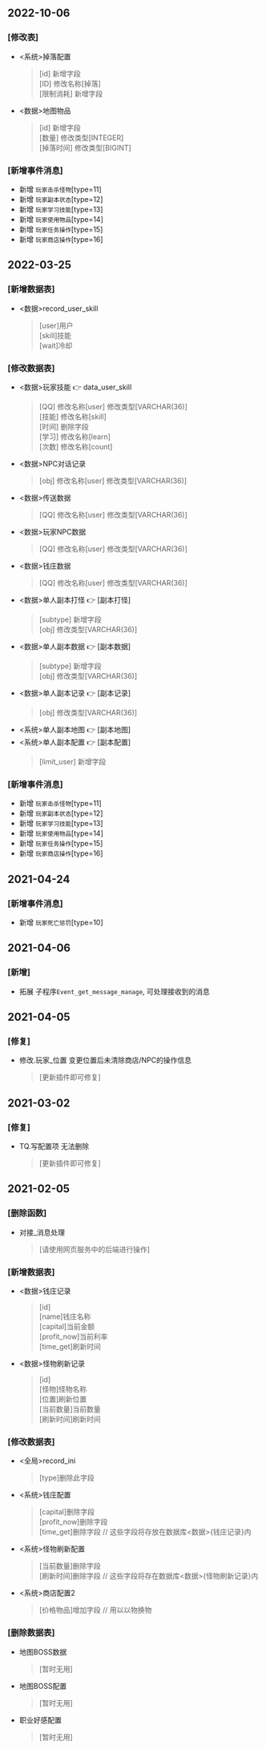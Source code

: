 ## 2022-10-06 <Badge text="Ver:3.3.0"/>
### [修改表]<br>
+ <系统>掉落配置<br>
   >[id]		新增字段<br>
   >[ID]		修改名称[掉落]<br>
   >[限制消耗]	新增字段
+ <数据>地图物品<br>
   >[id]		新增字段<br>
   >[数量]		修改类型[INTEGER]<br>
   >[掉落时间]	修改类型[BIGINT]
### [新增事件消息]<br>
+ 新增 `玩家击杀怪物`[type=11] <br>
+ 新增 `玩家副本状态`[type=12] <br>
+ 新增 `玩家学习技能`[type=13] <br>
+ 新增 `玩家使用物品`[type=14] <br>
+ 新增 `玩家任务操作`[type=15] <br>
+ 新增 `玩家商店操作`[type=16] <br>

## 2022-03-25 <Badge text="Ver:3.2.0"/>
### [新增数据表]<br>
+ <数据>record_user_skill<br>
   >[user]用户<br>
   >[skill]技能<br>
   >[wait]冷却
### [修改数据表]<br>
+ <数据>玩家技能 :point_right: data_user_skill<br>
   >[QQ]	修改名称[user]	修改类型[VARCHAR(36)]<br>
	>[技能]	修改名称[skill]<br>
	>[时间]	删除字段<br>
	>[学习]	修改名称[learn]<br>
	>[次数]	修改名称[count]
+ <数据>NPC对话记录
	>[obj]	修改名称[user]	修改类型[VARCHAR(36)]
+ <数据>传送数据
	>[QQ]	修改名称[user]	修改类型[VARCHAR(36)]
+ <数据>玩家NPC数据
	>[QQ]	修改名称[user]	修改类型[VARCHAR(36)]
+ <数据>钱庄数据
	>[QQ]	修改名称[user]	修改类型[VARCHAR(36)]	
+ <数据>单人副本打怪 :point_right: [副本打怪]
	>[subtype]	新增字段<br>
	>[obj]		修改类型[VARCHAR(36)]
+ <数据>单人副本数据 :point_right: [副本数据]
	>[subtype]	新增字段<br>
	>[obj]		修改类型[VARCHAR(36)]
+ <数据>单人副本记录 :point_right: [副本记录]
	>[obj]		修改类型[VARCHAR(36)]
+ <系统>单人副本地图 :point_right: [副本地图]
+ <系统>单人副本配置 :point_right: [副本配置]
	>[limit_user]	新增字段
### [新增事件消息]<br>
+ 新增 `玩家击杀怪物`[type=11] <br>
+ 新增 `玩家副本状态`[type=12] <br>
+ 新增 `玩家学习技能`[type=13] <br>
+ 新增 `玩家使用物品`[type=14] <br>
+ 新增 `玩家任务操作`[type=15] <br>
+ 新增 `玩家商店操作`[type=16] <br>

## 2021-04-24 <Badge text="Ver:3.0.1"/>
### [新增事件消息]<br>
+ 新增 `玩家死亡惩罚`[type=10] <br>

## 2021-04-06 <Badge text="Ver:3.0.1"/>
### [新增]<br>
+ 拓展 子程序`Event_get_message_manage`, 可处理接收到的消息 <br>
   
## 2021-04-05 <Badge text="Ver:3.0.1"/>
### [修复]<br>
+ 修改.玩家_位置 变更位置后未清除商店/NPC的操作信息 <br>
   >[更新插件即可修复]
   
## 2021-03-02 <Badge text="Ver:3.0.0"/>
### [修复]<br>
+ TQ.写配置项 无法删除<br>
   >[更新插件即可修复]

## 2021-02-05 <Badge text="Ver:3.0.0"/>

### [删除函数]<br>
+ 对接_消息处理<br>
   >[请使用网页服务中的后端进行操作]

### [新增数据表]<br>
+ <数据>钱庄记录<br>
   >[id]<br>
   >[name]钱庄名称<br>
   >[capital]当前金额<br>
   >[profit_now]当前利率<br>
   >[time_get]刷新时间
+ <数据>怪物刷新记录<br>
   >[id]<br>
   >[怪物]怪物名称<br>
   >[位置]刷新位置<br>
   >[当前数量]当前数量<br>
   >[刷新时间]刷新时间

### [修改数据表]<br>
+ <全局>record_ini<br>
   >[type]删除此字段

+ <系统>钱庄配置<br>
   >[capital]删除字段<br>
   >[profit_now]删除字段<br>
   >[time_get]删除字段 // 这些字段将存放在数据库<数据>{钱庄记录}内

+ <系统>怪物刷新配置<br>
   >[当前数量]删除字段<br>
   >[刷新时间]删除字段 // 这些字段将存在数据库<数据>{怪物刷新记录}内

+ <系统>商店配置2<br>
	>[价格物品]增加字段 // 用以以物换物

### [删除数据表]<br>
+ 地图BOSS数据<br>
   >[暂时无用]<br>

+ 地图BOSS配置<br>
   >[暂时无用]<br>

+ 职业好感配置<br>
   >[暂时无用]